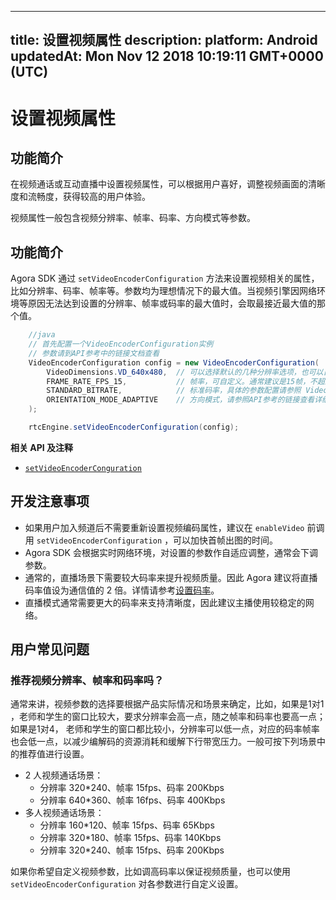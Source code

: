 
---
title: 设置视频属性
description: 
platform: Android
updatedAt: Mon Nov 12 2018 10:19:11 GMT+0000 (UTC)
---
# 设置视频属性
## 功能简介
在视频通话或互动直播中设置视频属性，可以根据用户喜好，调整视频画面的清晰度和流畅度，获得较高的用户体验。

视频属性一般包含视频分辨率、帧率、码率、方向模式等参数。

## 功能简介
Agora SDK 通过 `setVideoEncoderConfiguration` 方法来设置视频相关的属性，比如分辨率、码率、帧率等。参数均为理想情况下的最大值。当视频引擎因网络环境等原因无法达到设置的分辨率、帧率或码率的最大值时，会取最接近最大值的那个值。

```java
	//java	
	// 首先配置一个VideoEncoderConfiguration实例
	// 参数请到API参考中的链接文档查看
	VideoEncoderConfiguration config = new VideoEncoderConfiguration(
		VideoDimensions.VD_640x480,  // 可以选择默认的几种分辨率选项，也可以自定义
		FRAME_RATE_FPS_15,           // 帧率，可自定义。通常建议是15帧，不超过30帧
		STANDARD_BITRATE,            // 标准码率，具体的参数配置请参照 VideoEncoderConfiguration文档中关于bitrate的说明。也可以配置其它的码率值，但一般情况下推荐使用标准码率。
		ORIENTATION_MODE_ADAPTIVE    // 方向模式，请参照API参考的链接查看详细的说明
	);

	rtcEngine.setVideoEncoderConfiguration(config);
```

**相关 API 及注释**

* [`setVideoEncoderConguration`](https://docs.agora.io/cn/Interactive%20Broadcast/API%20Reference/java/classio_1_1agora_1_1rtc_1_1_rtc_engine.html#af5f4de754e2c1f493096641c5c5c1d8f)

## 开发注意事项
- 如果用户加入频道后不需要重新设置视频编码属性，建议在 `enableVideo` 前调用 `setVideoEncoderConfiguration` ，可以加快首帧出图的时间。
- Agora SDK 会根据实时网络环境，对设置的参数作自适应调整，通常会下调参数。
- 通常的，直播场景下需要较大码率来提升视频质量。因此 Agora 建议将直播码率值设为通信值的 2 倍。详情请参考[设置码率](https://docs.agora.io/cn/Interactive%20Broadcast/API%20Reference/java/classio_1_1agora_1_1rtc_1_1video_1_1_video_encoder_configuration.html#a4b090cd0e9f6d98bcf89cb1c4c2066e8)。 
- 直播模式通常需要更大的码率来支持清晰度，因此建议主播使用较稳定的网络。

## 用户常见问题
### 推荐视频分辨率、帧率和码率吗？

通常来讲，视频参数的选择要根据产品实际情况和场景来确定，比如，如果是1对1 ，老师和学生的窗口比较大，要求分辨率会高一点，随之帧率和码率也要高一点；如果是1对4， 老师和学生的窗口都比较小，分辨率可以低一点，对应的码率帧率也会低一点，以减少编解码的资源消耗和缓解下行带宽压力。一般可按下列场景中的推荐值进行设置。

- 2 人视频通话场景：
  - 分辨率 320*240、帧率 15fps、码率 200Kbps 
  - 分辨率 640*360、帧率 16fps、码率 400Kbps
- 多人视频通话场景：
  - 分辨率 160*120、帧率 15fps、码率 65Kbps
  - 分辨率 320*180、帧率 15fps、码率 140Kbps
  - 分辨率 320*240、帧率 15fps、码率 200Kbps

如果你希望自定义视频参数，比如调高码率以保证视频质量，也可以使用 `setVideoEncoderConfiguration` 对各参数进行自定义设置。

